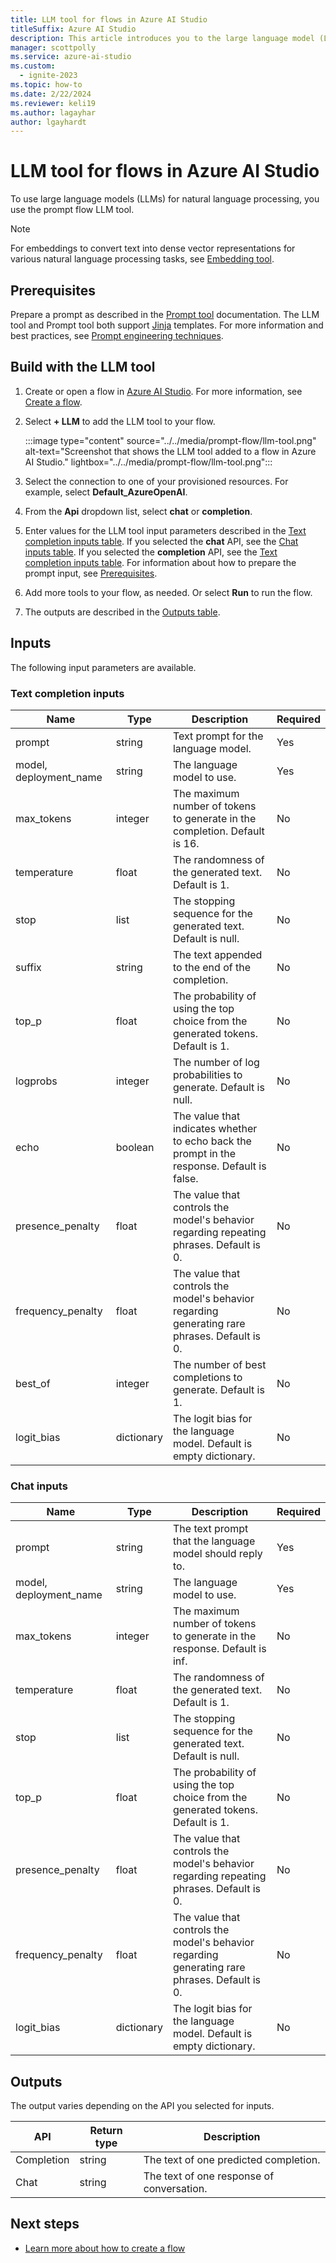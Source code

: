 ```yaml
---
title: LLM tool for flows in Azure AI Studio
titleSuffix: Azure AI Studio
description: This article introduces you to the large language model (LLM) tool for flows in Azure AI Studio.
manager: scottpolly
ms.service: azure-ai-studio
ms.custom:
  - ignite-2023
ms.topic: how-to
ms.date: 2/22/2024
ms.reviewer: keli19
ms.author: lagayhar
author: lgayhardt
---
```


# LLM tool for flows in Azure AI Studio

To use large language models (LLMs) for natural language processing, you use the prompt flow LLM tool.

> [!NOTE]
> For embeddings to convert text into dense vector representations for various natural language processing tasks, see [Embedding tool](embedding-tool.md).

## Prerequisites

Prepare a prompt as described in the [Prompt tool](prompt-tool.md#prerequisites) documentation. The LLM tool and Prompt tool both support [Jinja](https://jinja.palletsprojects.com/en/3.1.x/) templates. For more information and best practices, see [Prompt engineering techniques](../../../ai-services/openai/concepts/advanced-prompt-engineering.md).

## Build with the LLM tool

1. Create or open a flow in [Azure AI Studio](https://ai.azure.com). For more information, see [Create a flow](../flow-develop.md).
1. Select **+ LLM** to add the LLM tool to your flow.

    :::image type="content" source="../../media/prompt-flow/llm-tool.png" alt-text="Screenshot that shows the LLM tool added to a flow in Azure AI Studio." lightbox="../../media/prompt-flow/llm-tool.png":::

1. Select the connection to one of your provisioned resources. For example, select **Default_AzureOpenAI**.
1. From the **Api** dropdown list, select **chat** or **completion**.
1. Enter values for the LLM tool input parameters described in the [Text completion inputs table](#inputs). If you selected the **chat** API, see the [Chat inputs table](#chat-inputs). If you selected the **completion** API, see the [Text completion inputs table](#text-completion-inputs). For information about how to prepare the prompt input, see [Prerequisites](#prerequisites).
1. Add more tools to your flow, as needed. Or select **Run** to run the flow.
1. The outputs are described in the [Outputs table](#outputs).

## Inputs

The following input parameters are available.

### Text completion inputs

| Name                   | Type        | Description                                                                             | Required |
|------------------------|-------------|-----------------------------------------------------------------------------------------|----------|
| prompt                 | string      | Text prompt for the language model.                                                      | Yes      |
| model, deployment_name | string      | The language model to use.                                                               | Yes      |
| max\_tokens            | integer     | The maximum number of tokens to generate in the completion. Default is 16.              | No       |
| temperature            | float       | The randomness of the generated text. Default is 1.                                     | No       |
| stop                   | list        | The stopping sequence for the generated text. Default is null.                          | No       |
| suffix                 | string      | The text appended to the end of the completion.                                              | No       |
| top_p                  | float       | The probability of using the top choice from the generated tokens. Default is 1.        | No       |
| logprobs               | integer     | The number of log probabilities to generate. Default is null.                           | No       |
| echo                   | boolean     | The value that indicates whether to echo back the prompt in the response. Default is false. | No       |
| presence\_penalty      | float       | The value that controls the model's behavior regarding repeating phrases. Default is 0.  | No       |
| frequency\_penalty     | float       | The value that controls the model's behavior regarding generating rare phrases. Default is 0. | No       |
| best\_of               | integer     | The number of best completions to generate. Default is 1.                               | No       |
| logit\_bias            | dictionary  | The logit bias for the language model. Default is empty dictionary.                     | No       |

### Chat inputs

| Name                   | Type        | Description                                                                                    | Required |
|------------------------|-------------|------------------------------------------------------------------------------------------------|----------|
| prompt                 | string      | The text prompt that the language model should reply to.                                              | Yes      |
| model, deployment_name | string      | The language model to use.                                                                      | Yes      |
| max\_tokens            | integer     | The maximum number of tokens to generate in the response. Default is inf.                      | No       |
| temperature            | float       | The randomness of the generated text. Default is 1.                                            | No       |
| stop                   | list        | The stopping sequence for the generated text. Default is null.                                 | No       |
| top_p                  | float       | The probability of using the top choice from the generated tokens. Default is 1.               | No       |
| presence\_penalty      | float       | The value that controls the model's behavior regarding repeating phrases. Default is 0.      | No       |
| frequency\_penalty     | float       | The value that controls the model's behavior regarding generating rare phrases. Default is 0. | No       |
| logit\_bias            | dictionary  | The logit bias for the language model. Default is empty dictionary.                            | No       |

## Outputs

The output varies depending on the API you selected for inputs.

| API        | Return type | Description                              |
|------------|-------------|------------------------------------------|
| Completion | string      | The text of one predicted completion.     |
| Chat       | string      | The text of one response of conversation. |

## Next steps

- [Learn more about how to create a flow](../flow-develop.md)
